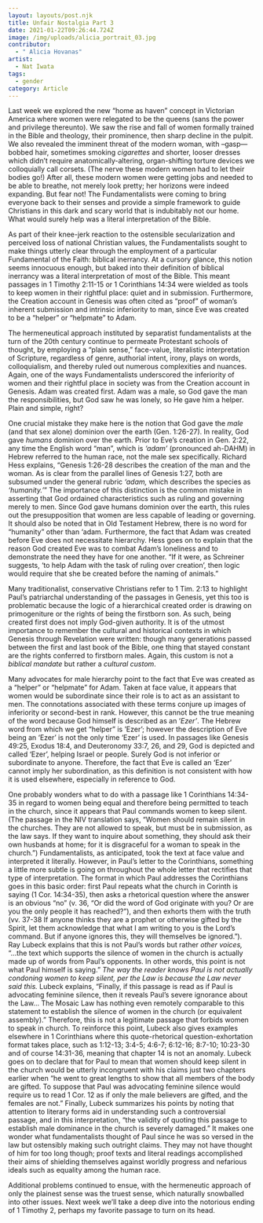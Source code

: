 ```yaml
---
layout: layouts/post.njk
title: Unfair Nostalgia Part 3
date: 2021-01-22T09:26:44.724Z
image: /img/uploads/alicia_portrait_03.jpg
contributor:
  - " Alicia Hovanas"
artist:
  - Nat Iwata
tags:
  - gender
category: Article
---
```

Last week we explored the new “home as haven” concept in Victorian America where women were relegated to be the queens (sans the power and privilege thereunto). We saw the rise and fall of women formally trained in the Bible and theology, their prominence, then sharp decline in the pulpit. We also revealed the imminent threat of the modern woman, with –gasp—bobbed hair, sometimes smoking *cigarettes* and shorter, looser dresses which didn’t require anatomically-altering, organ-shifting torture devices we colloquially call corsets. (The nerve these modern women had to let their bodies go!) After all, these modern women were getting jobs and needed to be able to breathe, not merely look pretty; her horizons were indeed expanding. But fear not! The Fundamentalists were coming to bring everyone back to their senses and provide a simple framework to guide Christians in this dark and scary world that is indubitably not our home. What would surely help was a literal interpretation of the Bible.

As part of their knee-jerk reaction to the ostensible secularization and perceived loss of national Christian values, the Fundamentalists sought to make things utterly clear through the employment of a particular Fundamental of the Faith: biblical inerrancy. At a cursory glance, this notion seems innocuous enough, but baked into their definition of biblical inerrancy was a literal interpretation of most of the Bible. This meant passages in 1 Timothy 2:11-15 or 1 Corinthians 14:34 were wielded as tools to keep women in their rightful place: quiet and in submission. Furthermore, the Creation account in Genesis was often cited as “proof” of woman’s inherent submission and intrinsic inferiority to man, since Eve was created to be a “helper” or “helpmate” to Adam.

The hermeneutical approach instituted by separatist fundamentalists at the turn of the 20th century continue to permeate Protestant schools of thought, by employing a “plain
sense,” face-value, literalistic interpretation of Scripture, regardless of genre, authorial intent, irony, plays on words, colloquialism, and thereby ruled out numerous complexities and nuances. Again, one of the ways Fundamentalists underscored the inferiority of women and their rightful place in society was from the Creation account in Genesis. Adam was created first. Adam was a male, so God gave the man the responsibilities, but God saw he was lonely, so He gave him a helper. Plain and simple, right?

One crucial mistake they make here is the notion that God gave the *male* (and that sex alone) dominion over the earth (Gen. 1:26-27). In reality, God gave *humans* dominion over the earth. Prior to Eve’s creation in Gen. 2:22, any time the English word “man”, which is *‘adam’* (pronounced ah-DAHM) in Hebrew referred to the human race, not the male sex specifically. Richard Hess explains, “Genesis 1:26-28 describes the creation of the man and the woman. As is clear from the parallel lines of Genesis 1:27, both are subsumed under the general rubric *‘adam,* which describes the species as *‘humanity.’*” The importance of this distinction is the common mistake in asserting that God ordained characteristics such as ruling and governing merely to men. Since God gave humans dominion over the earth, this rules out the presupposition that women are less capable of leading or governing. It should also be noted that in Old Testament Hebrew, there is no word for “humanity” other than ‘adam. Furthermore, the fact that Adam was created before Eve does not necessitate hierarchy. Hess goes on to explain that the reason God created Eve was to combat Adam’s loneliness and to demonstrate the need they have for one another. “If it were, as Schreiner suggests, ‘to help Adam with the task of ruling over creation’, then logic would require that she be created before the naming of animals.”

Many traditionalist, conservative Christians refer to 1 Tim. 2:13 to highlight Paul’s patriarchal understanding of the passages in Genesis, yet this too is problematic because the logic of a hierarchical created order is drawing on primogeniture or the rights of being the firstborn son. As such, being created first does not imply God-given authority. It is of the utmost importance to remember the cultural and historical contexts in which Genesis through Revelation were written: though many generations passed between the first and last book of the Bible, one thing that stayed constant are the rights conferred to firstborn males. Again, this custom is not a *biblical mandate* but rather a *cultural custom*.

Many advocates for male hierarchy point to the fact that Eve was created as a “helper” or “helpmate” for Adam. Taken at face value, it appears that women would be subordinate since their role is to act as an assistant to men. The connotations associated with these terms conjure up images of inferiority or second-best in rank. However, this cannot be the true meaning of the word because God himself is described as an ‘*Ezer’*. The Hebrew word from which we get “helper” is ’Ezer’; however the description of Eve being an ‘Ezer’ is not the only time ‘Ezer’ is used. In passages like Genesis 49:25, Exodus 18:4, and Deuteronomy 33:7, 26, and 29, God is depicted and called ‘Ezer’, helping Israel or people. Surely God is not inferior or subordinate to anyone. Therefore, the fact that Eve is called an ‘Ezer’ cannot imply her subordination, as this definition is not consistent with how it is used elsewhere, especially in reference to God.

One probably wonders what to do with a passage like 1 Corinthians 14:34-35 in regard to women being equal and therefore being permitted to teach in the church, since it appears that Paul commands women to keep silent. (The passage in the NIV translation says, “Women should remain silent in the churches. They are not allowed to speak, but must be in submission, as the law says. If they want to inquire about something, they should ask their own husbands at home; for it is disgraceful for a woman to speak in the church.”) Fundamentalists, as anticipated, took the text at face value and interpreted it literally. However, in Paul’s letter to the Corinthians, something a little more subtle is going on throughout the whole letter that rectifies that type of interpretation. The format in which Paul addresses the Corinthians goes in this basic order: first Paul repeats what the church in Corinth is saying (1 Cor. 14:34-35), then asks a rhetorical question where the answer is an obvious “no” (v. 36, “Or did the word of God originate with you? Or are you the only people it has reached?”), and then exhorts them with the truth (vv. 37-38 If anyone thinks they are a prophet or otherwise gifted by the Spirit, let them acknowledge that what I am writing to you is the Lord’s command. But if anyone ignores this, they will themselves be ignored.”). Ray Lubeck explains that this is not Paul’s words but rather *other voices,* “...the text which supports the silence of women in the church is actually made up of words from Paul’s opponents. In other words, this point is not what Paul himself is saying.” *The way the reader knows Paul is not actually condoning women to keep silent, per the Law is because the Law never said this.* Lubeck explains, “Finally, if this passage is read as if Paul is advocating feminine silence, then it reveals Paul’s severe ignorance about the Law... The Mosaic Law has nothing even remotely comparable to this statement to establish the silence of
women in the church (or equivalent assembly).” Therefore, this is not a legitimate passage that forbids women to speak in church. To reinforce this point, Lubeck also gives examples elsewhere in 1 Corinthians where this quote-rhetorical question-exhortation format takes place, such as 1:12-13; 3:4-5; 4:6-7; 6:12-16; 8:7-10; 10:23-30 and of course 14:31-36, meaning that chapter 14 is not an anomaly. Lubeck goes on to declare that for Paul to mean that women should keep silent in the church would be utterly incongruent with his claims just two chapters earlier when “he went to great lengths to show that all members of the body are gifted. To suppose that Paul was advocating feminine silence would require us to read 1 Cor. 12 as if only the male believers are gifted, and the females are not.” Finally, Lubeck summarizes his points by noting that attention to literary forms aid in understanding such a controversial passage, and in this interpretation, “the validity of quoting this passage to establish male dominance in the church is severely damaged.” It makes one wonder what fundamentalists thought of Paul since he was so versed in the law but ostensibly making such outright claims. They may not have thought of him for too long though; proof texts and literal readings accomplished their aims of shielding themselves against worldly progress and nefarious ideals such as equality among the human race.

Additional problems continued to ensue, with the hermeneutic approach of only the plainest sense was the truest sense, which naturally snowballed into other issues. Next week we’ll take a deep dive into the notorious ending of 1 Timothy 2, perhaps my favorite passage to turn on its head.